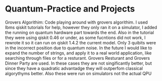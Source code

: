# Quantum-Practice and Projects

Grovers Algorithim: Code playing around with grovers algorithim. I used Ibms qiskit tutorials for help, however they only ran it on a simulator, I added the running on quantum hardware part towards the end. Also in the tutorial they were using qiskit 0.46 or under, as some fucntions did not work, I rewrote it so it can run on qiskit 1.4.2 the current model. Only 3 quibits were in the incorrect position due to quantum noise. In the future I would like to expand the number of strings, and apply it to a real world application, like searching through files or for a resturant. 
Grovers Resturant and Grovers Dinner Party are used. In these cases they are not singificantly better, but since they have a quadratic advantadge they will outperfom classical algorythyms better. Also these were run on simulators not the actual QPU

